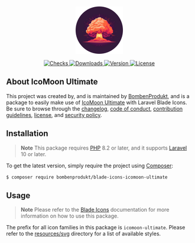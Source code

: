 <p align="center">
    <a href="https://bombenprodukt.com" target="_blank">
        <img src="https://raw.githubusercontent.com/BombenProdukt/assets/main/logo-text.svg" width="128" alt="BombenProdukt Logo" />
    </a>
</p>

<p align="center">
    <a href="https://github.com/BombenProdukt/blade-icons-icomoon-ultimate/actions">
        <img src="https://badge.sh/github/check-runs/BombenProdukt/blade-icons-icomoon-ultimate" alt="Checks" />
    </a>
    <a href="https://packagist.org/packages/bombenprodukt/blade-icons-icomoon-ultimate">
        <img src="https://badge.sh/packagist/downloads/BombenProdukt/blade-icons-icomoon-ultimate" alt="Downloads" />
    </a>
    <a href="https://packagist.org/packages/bombenprodukt/blade-icons-icomoon-ultimate">
        <img src="https://badge.sh/packagist/version/BombenProdukt/blade-icons-icomoon-ultimate" alt="Version" />
    </a>
    <a href="https://packagist.org/packages/bombenprodukt/blade-icons-icomoon-ultimate">
        <img src="https://badge.sh/packagist/license/BombenProdukt/blade-icons-icomoon-ultimate" alt="License" />
    </a>
</p>

## About IcoMoon Ultimate

This project was created by, and is maintained by [BombenProdukt](https://github.com/BombenProdukt), and is a package to easily make use of [IcoMoon Ultimate](https://icomoon.io/#preview-ultimate) with Laravel Blade Icons. Be sure to browse through the [changelog](CHANGELOG.md), [code of conduct](.github/CODE_OF_CONDUCT.md), [contribution guidelines](.github/CONTRIBUTING.md), [license](LICENSE), and [security policy](.github/SECURITY.md).

## Installation

> **Note**
> This package requires [PHP](https://www.php.net/) 8.2 or later, and it supports [Laravel](https://laravel.com/) 10 or later.

To get the latest version, simply require the project using [Composer](https://getcomposer.org/):

```bash
$ composer require bombenprodukt/blade-icons-icomoon-ultimate
```

## Usage

> **Note**
> Please refer to the [Blade Icons](https://github.com/BombenProdukt/blade-icons) documentation for more information on how to use this package.

The prefix for all icon families in this package is `icomoon-ultimate`. Please refer to the [resources/svg](/resources/svg) directory for a list of available styles.
